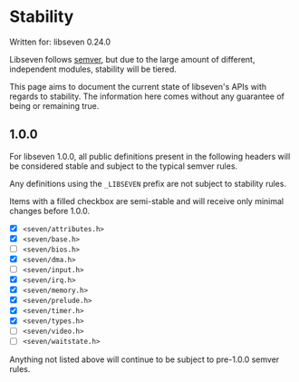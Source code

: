 # Stability

Written for: libseven 0.24.0

Libseven follows [semver], but due to the large amount of different, independent
modules, stability will be tiered.

This page aims to document the current state of libseven's APIs with regards to stability.
The information here comes without any guarantee of being or remaining true.

## 1.0.0

For libseven 1.0.0, all public definitions present in the following headers will be considered
stable and subject to the typical semver rules.

Any definitions using the `_LIBSEVEN` prefix are not subject to stability rules.

Items with a filled checkbox are semi-stable and will receive only minimal changes before 1.0.0.

- [x] `<seven/attributes.h>`
- [x] `<seven/base.h>`
- [ ] `<seven/bios.h>`
- [x] `<seven/dma.h>`
- [ ] `<seven/input.h>`
- [x] `<seven/irq.h>`
- [x] `<seven/memory.h>`
- [x] `<seven/prelude.h>`
- [x] `<seven/timer.h>`
- [x] `<seven/types.h>`
- [ ] `<seven/video.h>`
- [ ] `<seven/waitstate.h>`

Anything not listed above will continue to be subject to pre-1.0.0 semver rules.

[semver]: https://semver.org
